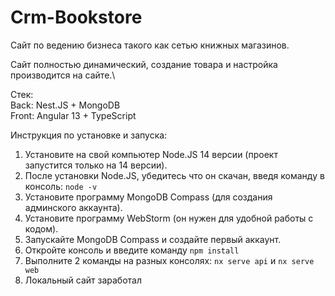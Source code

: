 

# Crm-Bookstore

Сайт по ведению бизнеса такого как сетью книжных магазинов.

Сайт полностью динамический, создание товара и настройка производится на сайте.\

Стек:\
Back: Nest.JS + MongoDB\
Front: Angular 13 + TypeScript

Инструкция по установке и запуска:
1. Установите на свой компьютер Node.JS 14 версии (проект запустится только на 14 версии).
2. После установки Node.JS, убедитесь что он скачан, введя команду в консоль: `node -v`
3. Установите программу MongoDB Compass (для создания админского аккаунта).
4. Установите программу WebStorm (он нужен для удобной работы с кодом).
5. Запускайте MongoDB Compass и создайте первый аккаунт.
6. Откройте консоль и введите команду `npm install`
7. Выполните 2 команды на разных консолях: `nx serve api` и `nx serve web`
8. Локальный сайт заработал

